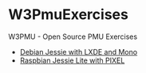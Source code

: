 # W3PmuExercises
W3PMU - Open Source PMU Exercises

- [Debian Jessie with LXDE and Mono](Exercises/DebianJessieLxdeMono.md)
- [Raspbian Jessie Lite with PIXEL](Exercises/RaspbianPixelLite.md)
